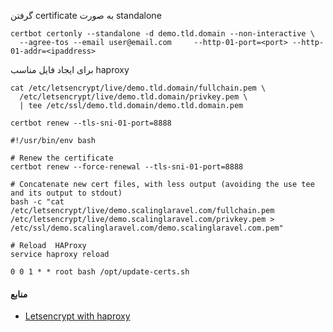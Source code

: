گرفتن certificate به صورت standalone
```
certbot certonly --standalone -d demo.tld.domain --non-interactive \ 
  --agree-tos --email user@email.com     --http-01-port=<port> --http-01-addr=<ipaddress>
```

برای ایجاد فایل مناسب haproxy
```
cat /etc/letsencrypt/live/demo.tld.domain/fullchain.pem \
  /etc/letsencrypt/live/demo.tld.domain/privkey.pem \
  | tee /etc/ssl/demo.tld.domain/demo.tld.domain.pem
```

```
certbot renew --tls-sni-01-port=8888
```

```
#!/usr/bin/env bash

# Renew the certificate
certbot renew --force-renewal --tls-sni-01-port=8888

# Concatenate new cert files, with less output (avoiding the use tee and its output to stdout)
bash -c "cat /etc/letsencrypt/live/demo.scalinglaravel.com/fullchain.pem /etc/letsencrypt/live/demo.scalinglaravel.com/privkey.pem > /etc/ssl/demo.scalinglaravel.com/demo.scalinglaravel.com.pem"

# Reload  HAProxy
service haproxy reload
```

```
0 0 1 * * root bash /opt/update-certs.sh
```

#### منابع
  * [Letsencrypt with haproxy](https://serversforhackers.com/c/letsencrypt-with-haproxy)
